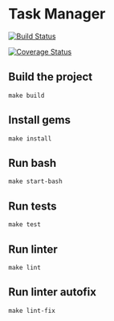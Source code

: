 # Task Manager

[![Build Status](https://img.shields.io/endpoint.svg?url=https%3A%2F%2Factions-badge.atrox.dev%2FLubaRo%2Ftask-manager%2Fbadge%3Fref%3Ddevelop&style=for-the-badge)](https://actions-badge.atrox.dev/LubaRo/task-manager/goto?ref=develop)


[![Coverage Status](https://coveralls.io/repos/github/LubaRo/task-manager/badge.svg?branch=develop)](https://coveralls.io/github/LubaRo/task-manager?branch=develop)


## Build the project

```
make build
```
## Install gems
```
make install
```

## Run bash
```
make start-bash
```

## Run tests

```
make test
```

## Run linter

```
make lint
```

## Run linter autofix

```
make lint-fix
```
